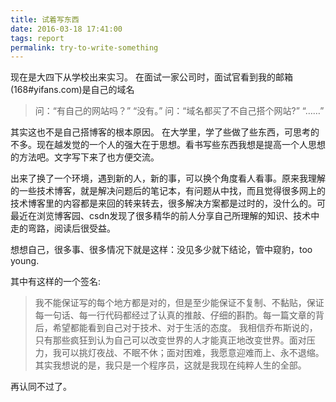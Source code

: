 ```yaml
---
title: 试着写东西
date: 2016-03-18 17:41:00
tags: report
permalink: try-to-write-something
---
```

现在是大四下从学校出来实习。
在面试一家公司时，面试官看到我的邮箱(168#yifans.com)是自己的域名

> 问：“有自己的网站吗？”
> “没有。”
> 问：“域名都买了不自己搭个网站?”
> “……”

其实这也不是自己搭博客的根本原因。
在大学里，学了些做了些东西，可思考的不多。现在越发觉的一个人的强大在于思想。看书写些东西我想是提高一个人思想的方法吧。文字写下来了也方便交流。
<!-- more -->
出来了换了一个环境，遇到新的人，新的事，可以换个角度看人看事。原来我理解的一些技术博客，就是解决问题后的笔记本，有问题从中找，而且觉得很多网上的技术博客里的内容都是来回的转来转去，很多解决方案都是过时的，没什么的。可最近在浏览博客园、csdn发现了很多精华的前人分享自己所理解的知识、技术中走的弯路，阅读后很受益。

想想自己，很多事、很多情况下就是这样：没见多少就下结论，管中窥豹，too young.

其中有这样的一个签名:

> 我不能保证写的每个地方都是对的，但是至少能保证不复制、不黏贴，保证每一句话、每一行代码都经过了认真的推敲、仔细的斟酌。每一篇文章的背后，希望都能看到自己对于技术、对于生活的态度。
> 我相信乔布斯说的，只有那些疯狂到认为自己可以改变世界的人才能真正地改变世界。面对压力，我可以挑灯夜战、不眠不休；面对困难，我愿意迎难而上、永不退缩。
> 其实我想说的是，我只是一个程序员，这就是我现在纯粹人生的全部。

再认同不过了。
